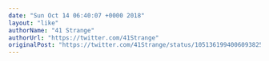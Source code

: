 ```yaml
---
date: "Sun Oct 14 06:40:07 +0000 2018"
layout: "like"
authorName: "41 Strange"
authorUrl: "https://twitter.com/41Strange"
originalPost: "https://twitter.com/41Strange/status/1051361994006093825"
---
```

